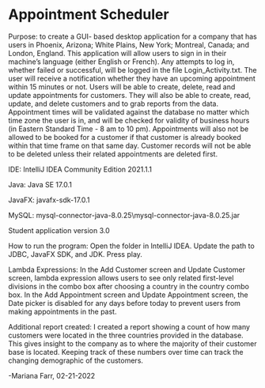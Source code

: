 # Appointment Scheduler
Purpose: to create a GUI- based desktop application for a company that has users in Phoenix, Arizona; White Plains, New York; Montreal, Canada; and London, England.  This application will allow users to sign in in their machine’s language (either English or French). Any attempts to log in, whether failed or successful, will be logged in the file Login_Activity.txt. The user will receive a notification whether they have an upcoming appointment within 15 minutes or not. Users will be able to create, delete, read and update appointments for customers. They will also be able to create, read, update, and delete customers and to grab reports from the data. Appointment times will be validated against the database no matter which time zone the user is in, and will be checked for validity of business hours (in Eastern Standard Time - 8 am to 10 pm). Appointments will also not be allowed to be booked for a customer if that customer is already booked within that time frame on that same day. Customer records will not be able to be deleted unless their related appointments are deleted first.


IDE: IntelliJ IDEA Community Edition 2021.1.1

Java:   Java SE 17.0.1

JavaFX: javafx-sdk-17.0.1

MySQL: mysql-connector-java-8.0.25\mysql-connector-java-8.0.25.jar

Student application version 3.0


How to run the program:
Open the folder in IntelliJ IDEA. Update the path to JDBC, JavaFX SDK,  and JDK. Press play.

Lambda Expressions:
In the Add Customer screen and Update Customer screen, lambda expression allows users to see only related first-level divisions in the combo box after choosing a country in the country combo box.
In the Add Appointment screen and  Update Appointment screen, the Date picker is disabled for any days before today to prevent users from making appointments in the past.


Additional report created:
I created a report showing a count of how many customers were located in the three countries provided in the database. This gives insight to the company as to where the majority of their customer base is located. Keeping track of these numbers over time can track the changing demographic  of the customers. 


-Mariana Farr, 02-21-2022
